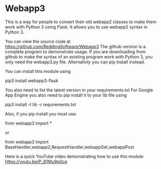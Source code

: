 # Webapp3

This is a way for people to convert their old webapp2 classes to make them work with Python 3 using Flask. It allows you to use webapp2 syntax in Python 3.

You can view the source code at https://github.com/ReddingSoftware/Webapp3 The github version is a complete program to demonstrate usage. If you are downloading from github to make the syntax of an existing program work with Python 3, you only need the webapp3.py file. Alternativly you can pip install instead.

You can install this module using 

pip3 install webapp3-flask

You also need to list the latest version in your requirements.txt
For Google App Engine you also need to pip install it to your lib file using 

pip3 install -t lib -r requirements.txt

Also, if you pip install you must use:

from webapp3 import *

or

from webapp3 import BaseHandler,webapp2,RequestHandler,webappGet,webappPost

Here is a quick YouTube video demonstrating how to use this module https://youtu.be/P_B1Mu9p0cg
